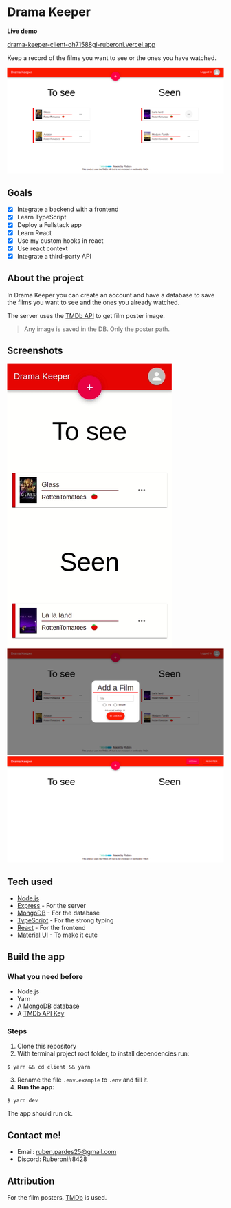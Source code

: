 # Drama Keeper

**Live demo**

[drama-keeper-client-oh71588gi-ruberoni.vercel.app](https://drama-keeper-client-oh71588gi-ruberoni.vercel.app/)

Keep a record of the films you want to see or the ones you have watched.

![pc_loggedin_home](assets/readme/pc_loggedin_home.png)

## Goals

- [x] Integrate a backend with a frontend
- [x] Learn TypeScript
- [x] Deploy a Fullstack app
- [x] Learn React
- [x] Use my custom hooks in react
- [x] Use react context
- [x] Integrate a third-party API

## About the project

In Drama Keeper you can create an account and have a database to save the films you want to see and the ones you already watched.

The server uses the [TMDb API](https://www.themoviedb.org/) to get film poster image.

> Any image is saved in the DB. Only the poster path.

## Screenshots

![mobile_loggedin](assets/readme/mobile_loggedin.gif)
![pc_addfilm_loggedin](assets/readme/pc_addfilm_loggedin.png)
![pc_home_loggedout](assets/readme/pc_home_loggedout.png)

## Tech used

* [Node.js](https://nodejs.dev/)
* [Express](https://expressjs.com/) - For the server
* [MongoDB](https://www.mongodb.com/) - For the database
* [TypeScript](https://www.typescriptlang.org/) - For the strong typing
* [React](https://reactjs.org/) - For the frontend
* [Material UI](https://material-ui.com/) - To make it cute

## Build the app

### What you need before

- Node.js
- Yarn
- A [MongoDB](https://www.mongodb.com/) database
- A [TMDb API Key](https://developers.themoviedb.org/3/getting-started/introduction)

### Steps

1. Clone this repository
2. With terminal project root folder, to install dependencies run:
```
$ yarn && cd client && yarn
```
3. Rename the file `.env.example` to `.env` and fill it.
4. **Run the app:**
```
$ yarn dev
```

The app should run ok.

## Contact me!

- Email: ruben.pardes25@gmail.com
- Discord: Ruberoni#8428

## Attribution

For the film posters, [TMDb](https://www.themoviedb.org/) is used.
